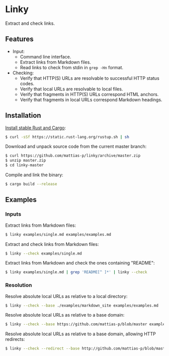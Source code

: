 Linky
=====
Extract and check links.


Features
--------
* Input:
  * Command line interface.
  * Extract links from Markdown files.
  * Read links to check from stdin in `grep -Hn` format.
* Checking:
  * Verify that HTTP(S) URLs are resolvable to successful HTTP status codes.
  * Verify that local URLs are resolvable to local files.
  * Verify that fragments in HTTP(S) URLs correspond HTML anchors.
  * Verify that fragments in local URLs correspond Markdown headings.



Installation
------------
[Install stable Rust and Cargo]:

```sh
$ curl -sSf https://static.rust-lang.org/rustup.sh | sh
```

Download and unpack source code from the current master branch:

```sh
$ curl https://github.com/mattias-p/linky/archive/master.zip
$ unzip master.zip
$ cd linky-master
```

Compile and link the binary:

```sh
$ cargo build --release
```

[Install stable Rust and Cargo]: http://doc.crates.io/


Examples
--------

### Inputs

Extract links from Markdown files:

```sh
$ linky examples/single.md examples/examples.md
```

Extract and check links from Markdown files:

```sh
$ linky --check examples/single.md
```

Extract links from Markdown and check the ones containing "README":

```sh
$ linky examples/single.md | grep 'README[^ ]*' | linky --check
```

### Resolution

Resolve absolute local URLs as relative to a local directory:

```sh
$ linky --check --base ./examples/markdown_site examples/examples.md
```

Resolve absolute local URLs as relative to a base domain:

```sh
$ linky --check --base https://github.com/mattias-p/blob/master examples/examples.md
```

Resolve absolute local URLs as relative to a base domain, allowing HTTP redirects:

```sh
$ linky --check --redirect --base http://github.com/mattias-p/blob/master examples/examples.md
```
